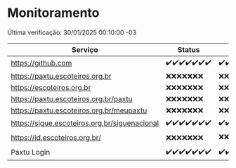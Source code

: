 # Monitoramento

Última verificação: 30/01/2025 00:10:00 -03

|Serviço|Status|Últimas 24h|
|---|---|---|
|https://github.com|<span title="2025-01-23: OK=23">✔️</span><span title="2025-01-24: OK=23">✔️</span><span title="2025-01-25: OK=23">✔️</span><span title="2025-01-26: OK=23">✔️</span><span title="2025-01-27: OK=23">✔️</span><span title="2025-01-28: OK=23">✔️</span><span title="2025-01-29: OK=2">✔️</span>|<span title="29/01/2025 00:10:00 -03 : 200">✔️</span><span title="29/01/2025 01:10:00 -03 : 200">✔️</span><span title="29/01/2025 02:08:00 -03 : 200">✔️</span><span title="29/01/2025 03:11:00 -03 : 200">✔️</span><span title="29/01/2025 04:08:00 -03 : 200">✔️</span><span title="29/01/2025 05:11:00 -03 : 200">✔️</span><span title="29/01/2025 06:08:00 -03 : 200">✔️</span><span title="29/01/2025 07:08:00 -03 : 200">✔️</span><span title="29/01/2025 08:06:00 -03 : 200">✔️</span><span title="29/01/2025 09:15:00 -03 : 200">✔️</span><span title="29/01/2025 10:15:00 -03 : 200">✔️</span><span title="29/01/2025 11:07:00 -03 : 200">✔️</span><span title="29/01/2025 12:08:00 -03 : 200">✔️</span><span title="29/01/2025 13:10:00 -03 : 200">✔️</span><span title="29/01/2025 14:07:00 -03 : 200">✔️</span><span title="29/01/2025 15:11:00 -03 : 200">✔️</span><span title="29/01/2025 16:03:00 -03 : 200">✔️</span><span title="29/01/2025 17:08:00 -03 : 200">✔️</span><span title="29/01/2025 18:07:00 -03 : 200">✔️</span><span title="29/01/2025 19:07:00 -03 : 200">✔️</span><span title="29/01/2025 20:07:00 -03 : 200">✔️</span><span title="29/01/2025 21:38:00 -03 : 200">✔️</span><span title="29/01/2025 23:05:00 -03 : 200">✔️</span><span title="30/01/2025 00:10:00 -03 : 200">✔️</span>|
|https://paxtu.escoteiros.org.br|<span title="2025-01-23: Falhas=23">❌</span><span title="2025-01-24: Falhas=23">❌</span><span title="2025-01-25: Falhas=23">❌</span><span title="2025-01-26: Falhas=23">❌</span><span title="2025-01-27: Falhas=23">❌</span><span title="2025-01-28: Falhas=23">❌</span><span title="2025-01-29: Falhas=2">❌</span>|<span title="29/01/2025 00:10:00 -03 : 403">❌</span><span title="29/01/2025 01:10:00 -03 : 403">❌</span><span title="29/01/2025 02:08:00 -03 : 403">❌</span><span title="29/01/2025 03:11:00 -03 : 403">❌</span><span title="29/01/2025 04:08:00 -03 : 403">❌</span><span title="29/01/2025 05:11:00 -03 : 403">❌</span><span title="29/01/2025 06:08:00 -03 : 403">❌</span><span title="29/01/2025 07:08:00 -03 : 403">❌</span><span title="29/01/2025 08:06:00 -03 : 403">❌</span><span title="29/01/2025 09:15:00 -03 : 403">❌</span><span title="29/01/2025 10:15:00 -03 : 403">❌</span><span title="29/01/2025 11:07:00 -03 : 403">❌</span><span title="29/01/2025 12:08:00 -03 : 403">❌</span><span title="29/01/2025 13:10:00 -03 : 403">❌</span><span title="29/01/2025 14:07:00 -03 : 403">❌</span><span title="29/01/2025 15:11:00 -03 : 403">❌</span><span title="29/01/2025 16:03:00 -03 : 403">❌</span><span title="29/01/2025 17:08:00 -03 : 403">❌</span><span title="29/01/2025 18:07:00 -03 : 403">❌</span><span title="29/01/2025 19:07:00 -03 : 403">❌</span><span title="29/01/2025 20:07:00 -03 : 403">❌</span><span title="29/01/2025 21:38:00 -03 : 403">❌</span><span title="29/01/2025 23:05:00 -03 : 403">❌</span><span title="30/01/2025 00:10:00 -03 : 403">❌</span>|
|https://escoteiros.org.br|<span title="2025-01-23: Falhas=23">❌</span><span title="2025-01-24: Falhas=23">❌</span><span title="2025-01-25: Falhas=23">❌</span><span title="2025-01-26: Falhas=23">❌</span><span title="2025-01-27: Falhas=23">❌</span><span title="2025-01-28: Falhas=23">❌</span><span title="2025-01-29: Falhas=2">❌</span>|<span title="29/01/2025 00:10:00 -03 : 403">❌</span><span title="29/01/2025 01:10:00 -03 : 403">❌</span><span title="29/01/2025 02:08:00 -03 : 403">❌</span><span title="29/01/2025 03:11:00 -03 : 403">❌</span><span title="29/01/2025 04:08:00 -03 : 403">❌</span><span title="29/01/2025 05:11:00 -03 : 403">❌</span><span title="29/01/2025 06:08:00 -03 : 403">❌</span><span title="29/01/2025 07:08:00 -03 : 403">❌</span><span title="29/01/2025 08:06:00 -03 : 403">❌</span><span title="29/01/2025 09:15:00 -03 : 403">❌</span><span title="29/01/2025 10:15:00 -03 : 403">❌</span><span title="29/01/2025 11:07:00 -03 : 403">❌</span><span title="29/01/2025 12:08:00 -03 : 403">❌</span><span title="29/01/2025 13:10:00 -03 : 403">❌</span><span title="29/01/2025 14:07:00 -03 : 403">❌</span><span title="29/01/2025 15:11:00 -03 : 403">❌</span><span title="29/01/2025 16:03:00 -03 : 403">❌</span><span title="29/01/2025 17:08:00 -03 : 403">❌</span><span title="29/01/2025 18:07:00 -03 : 403">❌</span><span title="29/01/2025 19:07:00 -03 : 403">❌</span><span title="29/01/2025 20:07:00 -03 : 403">❌</span><span title="29/01/2025 21:38:00 -03 : 403">❌</span><span title="29/01/2025 23:05:00 -03 : 403">❌</span><span title="30/01/2025 00:10:00 -03 : 403">❌</span>|
|https://paxtu.escoteiros.org.br/paxtu|<span title="2025-01-23: Falhas=23">❌</span><span title="2025-01-24: Falhas=23">❌</span><span title="2025-01-25: Falhas=23">❌</span><span title="2025-01-26: Falhas=23">❌</span><span title="2025-01-27: Falhas=23">❌</span><span title="2025-01-28: Falhas=23">❌</span><span title="2025-01-29: Falhas=2">❌</span>|<span title="29/01/2025 00:10:00 -03 : 403">❌</span><span title="29/01/2025 01:10:00 -03 : 403">❌</span><span title="29/01/2025 02:08:00 -03 : 403">❌</span><span title="29/01/2025 03:11:00 -03 : 403">❌</span><span title="29/01/2025 04:08:00 -03 : 403">❌</span><span title="29/01/2025 05:11:00 -03 : 403">❌</span><span title="29/01/2025 06:08:00 -03 : 403">❌</span><span title="29/01/2025 07:08:00 -03 : 403">❌</span><span title="29/01/2025 08:06:00 -03 : 403">❌</span><span title="29/01/2025 09:15:00 -03 : 403">❌</span><span title="29/01/2025 10:15:00 -03 : 403">❌</span><span title="29/01/2025 11:07:00 -03 : 403">❌</span><span title="29/01/2025 12:08:00 -03 : 403">❌</span><span title="29/01/2025 13:10:00 -03 : 403">❌</span><span title="29/01/2025 14:07:00 -03 : 403">❌</span><span title="29/01/2025 15:11:00 -03 : 403">❌</span><span title="29/01/2025 16:03:00 -03 : 403">❌</span><span title="29/01/2025 17:08:00 -03 : 403">❌</span><span title="29/01/2025 18:07:00 -03 : 403">❌</span><span title="29/01/2025 19:07:00 -03 : 403">❌</span><span title="29/01/2025 20:07:00 -03 : 403">❌</span><span title="29/01/2025 21:38:00 -03 : 403">❌</span><span title="29/01/2025 23:05:00 -03 : 403">❌</span><span title="30/01/2025 00:10:00 -03 : 403">❌</span>|
|https://paxtu.escoteiros.org.br/meupaxtu|<span title="2025-01-23: Falhas=23">❌</span><span title="2025-01-24: Falhas=23">❌</span><span title="2025-01-25: Falhas=23">❌</span><span title="2025-01-26: Falhas=23">❌</span><span title="2025-01-27: Falhas=23">❌</span><span title="2025-01-28: Falhas=23">❌</span><span title="2025-01-29: Falhas=2">❌</span>|<span title="29/01/2025 00:10:00 -03 : 403">❌</span><span title="29/01/2025 01:10:00 -03 : 403">❌</span><span title="29/01/2025 02:08:00 -03 : 403">❌</span><span title="29/01/2025 03:11:00 -03 : 403">❌</span><span title="29/01/2025 04:08:00 -03 : 403">❌</span><span title="29/01/2025 05:11:00 -03 : 403">❌</span><span title="29/01/2025 06:08:00 -03 : 403">❌</span><span title="29/01/2025 07:08:00 -03 : 403">❌</span><span title="29/01/2025 08:06:00 -03 : 403">❌</span><span title="29/01/2025 09:15:00 -03 : 403">❌</span><span title="29/01/2025 10:15:00 -03 : 403">❌</span><span title="29/01/2025 11:07:00 -03 : 403">❌</span><span title="29/01/2025 12:08:00 -03 : 403">❌</span><span title="29/01/2025 13:10:00 -03 : 403">❌</span><span title="29/01/2025 14:07:00 -03 : 403">❌</span><span title="29/01/2025 15:11:00 -03 : 403">❌</span><span title="29/01/2025 16:03:00 -03 : 403">❌</span><span title="29/01/2025 17:08:00 -03 : 403">❌</span><span title="29/01/2025 18:07:00 -03 : 403">❌</span><span title="29/01/2025 19:07:00 -03 : 403">❌</span><span title="29/01/2025 20:07:00 -03 : 403">❌</span><span title="29/01/2025 21:38:00 -03 : 403">❌</span><span title="29/01/2025 23:05:00 -03 : 403">❌</span><span title="30/01/2025 00:10:00 -03 : 403">❌</span>|
|https://sigue.escoteiros.org.br/siguenacional|<span title="2025-01-23: OK=23">✔️</span><span title="2025-01-24: OK=23">✔️</span><span title="2025-01-25: OK=23">✔️</span><span title="2025-01-26: OK=23">✔️</span><span title="2025-01-27: OK=23">✔️</span><span title="2025-01-28: OK=23">✔️</span><span title="2025-01-29: OK=2">✔️</span>|<span title="29/01/2025 00:10:00 -03 : 200">✔️</span><span title="29/01/2025 01:10:00 -03 : 200">✔️</span><span title="29/01/2025 02:08:00 -03 : 200">✔️</span><span title="29/01/2025 03:11:00 -03 : 200">✔️</span><span title="29/01/2025 04:08:00 -03 : 200">✔️</span><span title="29/01/2025 05:11:00 -03 : 200">✔️</span><span title="29/01/2025 06:08:00 -03 : 200">✔️</span><span title="29/01/2025 07:08:00 -03 : 200">✔️</span><span title="29/01/2025 08:06:00 -03 : 200">✔️</span><span title="29/01/2025 09:15:00 -03 : 200">✔️</span><span title="29/01/2025 10:15:00 -03 : 200">✔️</span><span title="29/01/2025 11:07:00 -03 : 200">✔️</span><span title="29/01/2025 12:08:00 -03 : 200">✔️</span><span title="29/01/2025 13:10:00 -03 : 200">✔️</span><span title="29/01/2025 14:07:00 -03 : 200">✔️</span><span title="29/01/2025 15:11:00 -03 : 200">✔️</span><span title="29/01/2025 16:03:00 -03 : 200">✔️</span><span title="29/01/2025 17:08:00 -03 : 200">✔️</span><span title="29/01/2025 18:07:00 -03 : 200">✔️</span><span title="29/01/2025 19:07:00 -03 : 200">✔️</span><span title="29/01/2025 20:07:00 -03 : 200">✔️</span><span title="29/01/2025 21:38:00 -03 : 200">✔️</span><span title="29/01/2025 23:05:00 -03 : 200">✔️</span><span title="30/01/2025 00:10:00 -03 : 200">✔️</span>|
|https://id.escoteiros.org.br/|<span title="2025-01-23: Falhas=23">❌</span><span title="2025-01-24: Falhas=23">❌</span><span title="2025-01-25: Falhas=23">❌</span><span title="2025-01-26: Falhas=23">❌</span><span title="2025-01-27: Falhas=23">❌</span><span title="2025-01-28: Falhas=23">❌</span><span title="2025-01-29: Falhas=2">❌</span>|<span title="29/01/2025 00:10:00 -03 : 403">❌</span><span title="29/01/2025 01:10:00 -03 : 403">❌</span><span title="29/01/2025 02:08:00 -03 : 403">❌</span><span title="29/01/2025 03:11:00 -03 : 403">❌</span><span title="29/01/2025 04:08:00 -03 : 403">❌</span><span title="29/01/2025 05:11:00 -03 : 403">❌</span><span title="29/01/2025 06:08:00 -03 : 403">❌</span><span title="29/01/2025 07:08:00 -03 : 403">❌</span><span title="29/01/2025 08:06:00 -03 : 403">❌</span><span title="29/01/2025 09:15:00 -03 : 403">❌</span><span title="29/01/2025 10:15:00 -03 : 403">❌</span><span title="29/01/2025 11:07:00 -03 : 403">❌</span><span title="29/01/2025 12:08:00 -03 : 403">❌</span><span title="29/01/2025 13:10:00 -03 : 403">❌</span><span title="29/01/2025 14:07:00 -03 : 403">❌</span><span title="29/01/2025 15:11:00 -03 : 403">❌</span><span title="29/01/2025 16:03:00 -03 : 403">❌</span><span title="29/01/2025 17:08:00 -03 : 403">❌</span><span title="29/01/2025 18:07:00 -03 : 200">✔️</span><span title="29/01/2025 19:07:00 -03 : 403">❌</span><span title="29/01/2025 20:07:00 -03 : 403">❌</span><span title="29/01/2025 21:38:00 -03 : 403">❌</span><span title="29/01/2025 23:05:00 -03 : 403">❌</span><span title="30/01/2025 00:10:00 -03 : 403">❌</span>|
|Paxtu Login|<span title="2025-01-23: OK=23">✔️</span><span title="2025-01-24: OK=23">✔️</span><span title="2025-01-25: OK=23">✔️</span><span title="2025-01-26: OK=23">✔️</span><span title="2025-01-27: OK=23">✔️</span><span title="2025-01-28: OK=23">✔️</span><span title="2025-01-29: OK=2">✔️</span>|<span title="29/01/2025 00:10:00 -03 : 200">✔️</span><span title="29/01/2025 01:10:00 -03 : 200">✔️</span><span title="29/01/2025 02:08:00 -03 : 200">✔️</span><span title="29/01/2025 03:11:00 -03 : 200">✔️</span><span title="29/01/2025 04:08:00 -03 : 200">✔️</span><span title="29/01/2025 05:11:00 -03 : 200">✔️</span><span title="29/01/2025 06:08:00 -03 : 200">✔️</span><span title="29/01/2025 07:08:00 -03 : 200">✔️</span><span title="29/01/2025 08:06:00 -03 : 200">✔️</span><span title="29/01/2025 09:15:00 -03 : 200">✔️</span><span title="29/01/2025 10:15:00 -03 : 200">✔️</span><span title="29/01/2025 11:07:00 -03 : 200">✔️</span><span title="29/01/2025 12:08:00 -03 : 200">✔️</span><span title="29/01/2025 13:10:00 -03 : 200">✔️</span><span title="29/01/2025 14:07:00 -03 : 200">✔️</span><span title="29/01/2025 15:11:00 -03 : 200">✔️</span><span title="29/01/2025 16:03:00 -03 : 200">✔️</span><span title="29/01/2025 17:08:00 -03 : 200">✔️</span><span title="29/01/2025 18:07:00 -03 : 200">✔️</span><span title="29/01/2025 19:07:00 -03 : 200">✔️</span><span title="29/01/2025 20:07:00 -03 : 200">✔️</span><span title="29/01/2025 21:38:00 -03 : 200">✔️</span><span title="29/01/2025 23:05:00 -03 : 200">✔️</span><span title="30/01/2025 00:10:00 -03 : 200">✔️</span>|
